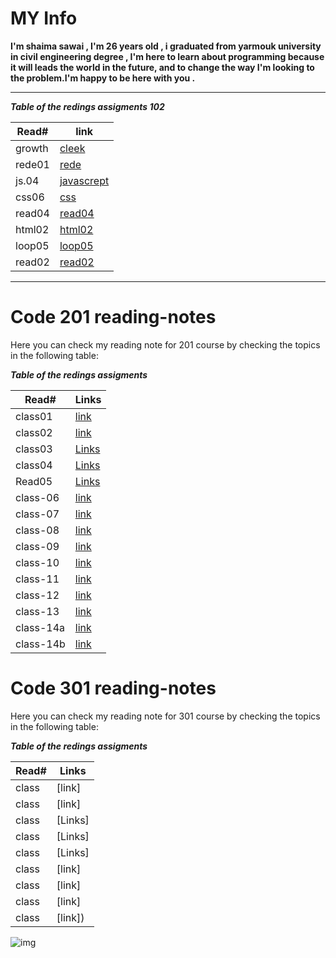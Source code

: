 # MY Info

 **I'm shaima sawai , I'm 26 years old , i graduated from yarmouk university in civil engineering degree , I'm here to learn about programming because it will leads the world in the future, and to change the way I'm looking to the problem.I'm happy to be here with you .**
 ____

***Table of the redings assigments 102***

  Read# | link 
------------ | -------------
growth | [cleek](https://replit.com/@shaimasawai/reading-notes#README.md)
rede01 | [rede](./rede01.md)
js.04 | [javascrept](./reading04.md)
css06 | [css](./css.md)
read04 | [read04](./reade04.md)
html02 | [html02](./html02.md)
loop05 | [loop05](./loop05.md)
read02 | [read02](./read02)

____

# Code 201 reading-notes

Here you can check my reading note for 201 course by checking the topics in the following table:

 ***Table of the redings assigments***


| Read# | Links |
|------|-------|
| class01 | [link](./class01.md) |
| class02 | [link](./class-02.md) |
| class03 | [Links](./class03.md) |
| class04 | [Links](./class04.md) |
| Read05 | [Links](./read05.md) |
|class-06 | [link](./class-06.md)|
|class-07 | [link](./class-07.md)|
|class-08 | [link](./class08.md)|
|class-09 | [link](./class-09.md)|
|class-10 | [link](./class10.md)|
|class-11 | [link](./class11.md)|
|class-12 | [link](./class12.md)|
|class-13 | [link](./class-12.md)|
|class-14a | [link](./class-14a.md)|
|class-14b | [link](./class-14b.md)|



# Code 301 reading-notes

Here you can check my reading note for 301 course by checking the topics in the following table:

***Table of the redings assigments***


| Read# | Links |
|------|-------|
| class | [link] |
| class | [link] |
| class | [Links] |
| class | [Links] |
| class | [Links] |
| class  | [link]|
| class  | [link]|
| class  | [link]|
| class  | [link])|


![img](https://notionpress.com/blog/wp-content/uploads/2015/07/table-of-contents1.jpg)








